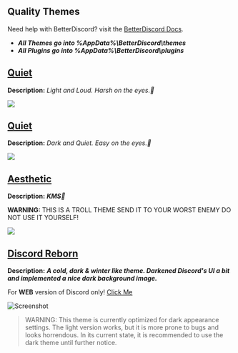 ## Quality Themes
Need help with BetterDiscord? visit the <a href="https://betterdocs.net/">BetterDiscord Docs</a>.
* ***All **Themes** go into %AppData%\BetterDiscord\themes***
* ***All **Plugins** go into %AppData%\BetterDiscord\plugins***

## [Quiet](https://github.com/Chaotiic/Discord-Themes/blob/master/Themes/Quiet.theme.css)

**Description:** <i>Light and Loud. Harsh on the eyes.🏻</i>

![](http://i.imgur.com/I5Cmnxa.png)

## [Quiet](https://github.com/Chaotiic/Discord-Themes/blob/master/Themes/Quiet.theme.css)

**Description:** <i>Dark and Quiet. Easy on the eyes.🏻</i>

![](http://i.imgur.com/1iFNeOZ.png)

## [Aesthetic](https://github.com/Chaotiic/Discord-Themes/blob/master/Themes/Aesthetic%20Discord.theme.css)

**Description:** ***KMS🏻***

**WARNING:** THIS IS A TROLL THEME SEND IT TO YOUR WORST ENEMY DO NOT USE IT YOURSELF!

![](https://a.pomf.cat/vvjkzd.png)

## [Discord Reborn](https://github.com/Chaotiic/Discord-Themes-and-Plugins/blob/master/Themes/Discord%20Reborn.theme.css)

**Description:** ***A cold, dark & winter like theme. Darkened Discord's UI a bit and implemented a nice dark background image.***

For **WEB** version of Discord only! [Click Me](https://userstyles.org/styles/125848/discord-reborn)

![Screenshot](https://a.pomf.cat/swuofs.jpg)

> WARNING: This theme is currently optimized for dark appearance settings. The light version works, but it is more prone to bugs and looks horrendous. In its current state, it is recommended to use the dark theme until further notice.
